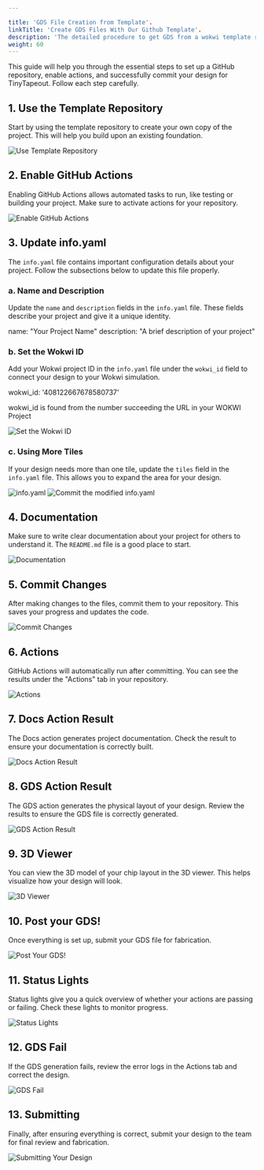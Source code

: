 ```yaml
---

title: 'GDS File Creation from Template'.
linkTitle: 'Create GDS Files With Our Github Template'.
description: 'The detailed procedure to get GDS from a wokwi template repo'.
weight: 60
---
```


This guide will help you through the essential steps to set up a GitHub repository, enable actions, and successfully commit your design for TinyTapeout. Follow each step carefully.

1\. Use the Template Repository
-------------------------------

Start by using the template repository to create your own copy of the project. This will help you build upon an existing foundation.

![Use Template Repository](template.png)

2\. Enable GitHub Actions
-------------------------

Enabling GitHub Actions allows automated tasks to run, like testing or building your project. Make sure to activate actions for your repository.

![Enable GitHub Actions](gitpages.png)

3\. Update info.yaml
--------------------

The `info.yaml` file contains important configuration details about your project. Follow the subsections below to update this file properly.

### a. Name and Description

Update the `name` and `description` fields in the `info.yaml` file. These fields describe your project and give it a unique identity.

name: "Your Project Name"
description: "A brief description of your project"
        

### b. Set the Wokwi ID

Add your Wokwi project ID in the `info.yaml` file under the `wokwi_id` field to connect your design to your Wokwi simulation.

wokwi\_id: '408122667678580737'
        

wokwi\_id is found from the number succeeding the URL in your WOKWI Project

![Set the Wokwi ID](WOKWI_Project_ID.png)

### c. Using More Tiles

If your design needs more than one tile, update the `tiles` field in the `info.yaml` file. This allows you to expand the area for your design.

![info.yaml](infoyaml.png) ![Commit the modified info.yaml](commitinfo.png)

4\. Documentation
-----------------

Make sure to write clear documentation about your project for others to understand it. The `README.md` file is a good place to start.

![Documentation](documentation.png)

5\. Commit Changes
------------------

After making changes to the files, commit them to your repository. This saves your progress and updates the code.

![Commit Changes](commit-changes.png)

6\. Actions
-----------

GitHub Actions will automatically run after committing. You can see the results under the "Actions" tab in your repository.

![Actions](actions-tab.png)

7\. Docs Action Result
----------------------

The Docs action generates project documentation. Check the result to ensure your documentation is correctly built.

![Docs Action Result](docs-action-result.png)

8\. GDS Action Result
---------------------

The GDS action generates the physical layout of your design. Review the results to ensure the GDS file is correctly generated.

![GDS Action Result](gds-action-result.png)

9\. 3D Viewer
-------------

You can view the 3D model of your chip layout in the 3D viewer. This helps visualize how your design will look.

![3D Viewer](3d-viewer.png)

10\. Post your GDS!
-------------------

Once everything is set up, submit your GDS file for fabrication.

![Post Your GDS!](post-gds.png)

11\. Status Lights
------------------

Status lights give you a quick overview of whether your actions are passing or failing. Check these lights to monitor progress.

![Status Lights](status-lights.png)

12\. GDS Fail
-------------

If the GDS generation fails, review the error logs in the Actions tab and correct the design.

![GDS Fail](gds-fail.png)

13\. Submitting
---------------

Finally, after ensuring everything is correct, submit your design to the team for final review and fabrication.

![Submitting Your Design](submitting.png)